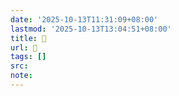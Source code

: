```yaml
---
date: '2025-10-13T11:31:09+08:00'
lastmod: '2025-10-13T13:04:51+08:00'
title: 󰨛
url: 󰨛
tags: []
src:
note:
---
```

